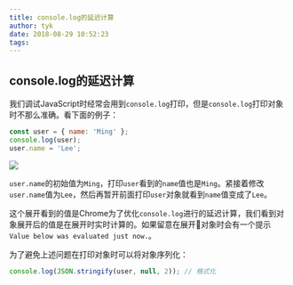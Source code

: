 ```yaml
---
title: console.log的延迟计算
author: tyk
date: 2018-08-29 10:52:23
tags:
---
```

## console.log的延迟计算

我们调试JavaScript时经常会用到`console.log`打印，但是`console.log`打印对象时不那么准确。看下面的例子：

``` javascript 
const user = { name: 'Ming' };
console.log(user);
user.name = 'Lee';
```

![](/images/console-log-lazy-evaluation.jpeg)

`user.name`的初始值为`Ming`，打印`user`看到的`name`值也是`Ming`。紧接着修改`user.name`值为`Lee`，然后再暂开前面打印`user`对象就看到`name`值变成了`Lee`。

这个展开看到的值是Chrome为了优化`console.log`进行的延迟计算，我们看到对象展开后的值是在展开时实时计算的。如果留意在展开对象时会有一个提示`Value below was evaluated just now.`。

为了避免上述问题在打印对象时可以将对象序列化：
``` javascript 
console.log(JSON.stringify(user, null, 2)); // 格式化
```
